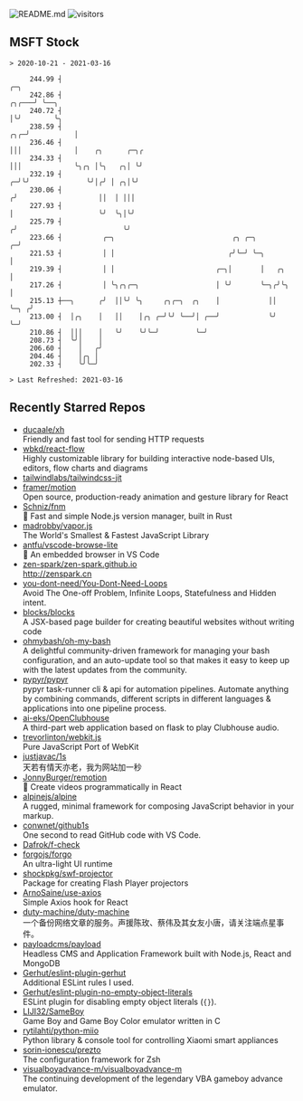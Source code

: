 ![README.md](https://github.com/Gerhut/Gerhut/workflows/README.md/badge.svg)
![visitors](https://visitors.vercel.app/Gerhut/Gerhut?token=8cf69d1f6813d272ef062726b6070c9be4ff72038cfe5a7ded7384a8da65d866)

## MSFT Stock

```
> 2020-10-21 - 2021-03-16

     244.99 ┤                                                                            ╭─╮                     
     242.86 ┤                                                                      ╭╮╭───╯ ╰──╮                  
     240.72 ┤                                                                      │╰╯        ╰╮                 
     238.59 ┤                                                                  ╭╮╭─╯           │                 
     236.46 ┤                                                                  │││             │    ╭╮      ╭─╮╭ 
     234.33 ┤                                                                  │││             ╰╮╭╮ │╰╮   ╭╮│ ╰╯ 
     232.19 ┤                                                                ╭─╯╰╯              ╰╯│╭╯ │ ╭╮│╰╯    
     230.06 ┤                                                               ╭╯                    ││  │ │││      
     227.93 ┤                                                               │                     ╰╯  ╰╮│╰╯      
     225.79 ┤                                                              ╭╯                          ╰╯        
     223.66 ┤          ╭─╮                             ╭╮ ╭─╮            ╭─╯                                     
     221.53 ┤          │ │                            ╭╯╰─╯ ╰─╮          │                                       
     219.39 ┤          │ │                         ╭─╮│       │   ╭╮     │                                       
     217.26 ┤          │ ╰╮╭╮╭─╮                   │ ╰╯       ╰─╮╭╯╰╮    │                                       
     215.13 ┼──╮      ╭╯  ││╰╯ ╰╮     ╭╮╭─╮  ╭╮    │            ││  ╰─╮ ╭╯                                       
     213.00 ┤  │╭╮    │   ││    │╭╮ ╭─╯╰╯ ╰──╯│ ╭──╯            ╰╯    ╰─╯                                        
     210.86 ┤  │││    │   ╰╯    ╰╯╰─╯         ╰─╯                                                                
     208.73 ┤  ╰╯│    │                                                                                          
     206.60 ┤    │   ╭╯                                                                                          
     204.46 ┤    │╭╮ │                                                                                           
     202.33 ┤    ╰╯╰─╯                                                                                           

> Last Refreshed: 2021-03-16
```

## Recently Starred Repos

- [ducaale/xh](https://github.com/ducaale/xh)  
  Friendly and fast tool for sending HTTP requests
- [wbkd/react-flow](https://github.com/wbkd/react-flow)  
  Highly customizable library for building interactive node-based UIs, editors, flow charts and diagrams 
- [tailwindlabs/tailwindcss-jit](https://github.com/tailwindlabs/tailwindcss-jit)  
- [framer/motion](https://github.com/framer/motion)  
  Open source, production-ready animation and gesture library for React
- [Schniz/fnm](https://github.com/Schniz/fnm)  
  🚀 Fast and simple Node.js version manager, built in Rust
- [madrobby/vapor.js](https://github.com/madrobby/vapor.js)  
  The World's Smallest & Fastest JavaScript Library
- [antfu/vscode-browse-lite](https://github.com/antfu/vscode-browse-lite)  
  🚀 An embedded browser in VS Code
- [zen-spark/zen-spark.github.io](https://github.com/zen-spark/zen-spark.github.io)  
  http://zenspark.cn
- [you-dont-need/You-Dont-Need-Loops](https://github.com/you-dont-need/You-Dont-Need-Loops)  
  Avoid The One-off Problem, Infinite Loops, Statefulness and Hidden intent.
- [blocks/blocks](https://github.com/blocks/blocks)  
  A JSX-based page builder for creating beautiful websites without writing code
- [ohmybash/oh-my-bash](https://github.com/ohmybash/oh-my-bash)  
  A delightful community-driven framework for managing your bash configuration, and an auto-update tool so that makes it easy to keep up with the latest updates from the community.
- [pypyr/pypyr](https://github.com/pypyr/pypyr)  
  pypyr task-runner cli & api for automation pipelines. Automate anything by combining commands, different scripts in different languages & applications into one pipeline process.
- [ai-eks/OpenClubhouse](https://github.com/ai-eks/OpenClubhouse)  
  A third-part web application based on flask to play Clubhouse audio.
- [trevorlinton/webkit.js](https://github.com/trevorlinton/webkit.js)  
  Pure JavaScript Port of WebKit
- [justjavac/1s](https://github.com/justjavac/1s)  
  天若有情天亦老，我为网站加一秒
- [JonnyBurger/remotion](https://github.com/JonnyBurger/remotion)  
  🎥      Create videos programmatically in React
- [alpinejs/alpine](https://github.com/alpinejs/alpine)  
  A rugged, minimal framework for composing JavaScript behavior in your markup.
- [conwnet/github1s](https://github.com/conwnet/github1s)  
  One second to read GitHub code with VS Code.
- [Dafrok/f-check](https://github.com/Dafrok/f-check)  
- [forgojs/forgo](https://github.com/forgojs/forgo)  
  An ultra-light UI runtime
- [shockpkg/swf-projector](https://github.com/shockpkg/swf-projector)  
  Package for creating Flash Player projectors
- [ArnoSaine/use-axios](https://github.com/ArnoSaine/use-axios)  
  Simple Axios hook for React
- [duty-machine/duty-machine](https://github.com/duty-machine/duty-machine)  
  一个备份网络文章的服务。声援陈玫、蔡伟及其女友小唐，请关注端点星事件。
- [payloadcms/payload](https://github.com/payloadcms/payload)  
  Headless CMS and Application Framework built with Node.js, React and MongoDB
- [Gerhut/eslint-plugin-gerhut](https://github.com/Gerhut/eslint-plugin-gerhut)  
  Additional ESLint rules I used.
- [Gerhut/eslint-plugin-no-empty-object-literals](https://github.com/Gerhut/eslint-plugin-no-empty-object-literals)  
  ESLint plugin for disabling empty object literals (`{}`).
- [LIJI32/SameBoy](https://github.com/LIJI32/SameBoy)  
  Game Boy and Game Boy Color emulator written in C
- [rytilahti/python-miio](https://github.com/rytilahti/python-miio)  
  Python library & console tool for controlling Xiaomi smart appliances
- [sorin-ionescu/prezto](https://github.com/sorin-ionescu/prezto)  
  The configuration framework for Zsh
- [visualboyadvance-m/visualboyadvance-m](https://github.com/visualboyadvance-m/visualboyadvance-m)  
  The continuing development of the legendary VBA gameboy advance emulator.
